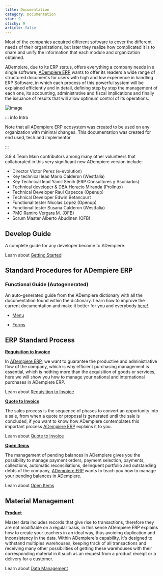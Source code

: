 ```yaml
---
title: Documentation
category: Documentation
star: 9
sticky: 9
article: false
---
```


Most of the companies acquired different software to cover the different needs of their organizations, but later they realize how complicated it is to share and unify the information that each module and organization obtained.

ADempiere, due to its ERP status, offers everything a company needs in a single software, [ADempiere ERP](http://adempiere.net/) wants to offer its readers a wide range of structured documents for users with high and low experience in handling ERP Software, in which each process of this powerful system will be explained efficiently and in detail, defining step by step the management of each one, its accounting, administrative and fiscal implications and finally the issuance of results that will allow optimum control of its operations.

![image](https://user-images.githubusercontent.com/89487449/179278950-ec376474-8e27-44e6-9196-8e0984766905.png)

::: info Intro

Note that all [ADempiere ERP](http://adempiere.net/) ecosystem was created to be used on any organization with minimal changes. This documentation was created for end used, tech and implementor

:::

3.9.4 Team
Main contributors among many other volunteers that collaborated in this very significant new ADempiere version include:
- Director Victor Perez (e-evolution)
- Key technical lead Mario Calderon (Westfalia)
- Key Technical lead Yamil Senih (ERP Consultores y Asociados)
- Technical developer & DBA Horacio Miranda (Prolinux)
- Technical Developer Raul Capecce (Openup)
- Technical Developer Edwin Betancourt
- Functional tester Nicolas Lopez (Openup)
- Functional tester Susana Calderon (Westfalia)
- PMO Ramiro Vergara M. (OFB)
- Scrum Master Alberto Abudinen (OFB)

## Develop Guide
A complete guide for any developer become to ADempiere.

Learn about [Getting Started](develop-guide/getting-started)


## Standard Procedures for ADempiere ERP

### Functional Guide (Autogenerated)

An auto-generated guide from the ADempiere dictionary with all the documentation found within the dictionary.
Learn how to improve the current documentation and make it better for you and everybody [here!](auto-generated).

- [Menu](auto-generated/menu)

- [Forms](auto-generated/forms)

## ERP Standard Process

**[Requisition to Invoice](standard-procedures/requisition-to-invoice)**

In [ADempiere ERP](http://adempiere.net/), we want to guarantee the productive and administrative flow of the company, which is why efficient purchasing management is essential, which is nothing more than the acquisition of goods or services, here we will show you how to manage your national and international purchases in ADempiere ERP.

Learn about [Requisition to Invoice](standard-procedures/requisition-to-invoice)

**[Quote to Invoice](standard-procedures/quote-to-invoice)**

The sales process is the sequence of phases to convert an opportunity into a sale, from when a quote or proposal is generated until the sale is concluded, if you want to know how ADempiere contemplates this important process [ADempiere ERP](http://adempiere.net/) explains it to you.

Learn about [Quote to Invoice](standard-procedures/quote-to-invoice)

**[Open Items](standard-procedures/open-items)**

The management of pending balances in ADempiere gives you the possibility to manage payment orders, payment selection, payments, collections, automatic reconciliations, delinquent portfolio and outstanding debts of the company, [ADempiere ERP](http://adempeire.net/) wants to teach you how to manage your pending balances in ADempiere.

Learn about [Open Items](standard-procedures/open-items)

## Material Management

**[Product](material-management/product)**

Master data includes records that give rise to transactions, therefore they are not modifiable on a regular basis, in this sense ADempiere ERP explains how to create your teachers in an ideal way, thus avoiding duplication and inconsistency in the data.
Within ADempiere's capability, it's designed to withstand multiples warehouses, keeping track of all transactions and receiving many other possibilities of getting these warehouses with their corresponding material in it such as an request from a product receipt or a delivery for a customer.

Learn about [Data Management](material-management/product)
